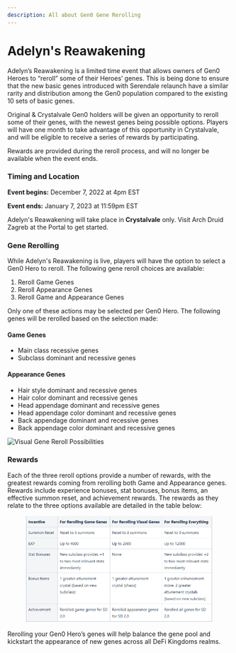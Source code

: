 ```yaml
---
description: All about Gen0 Gene Rerolling
---
```


# Adelyn's Reawakening

Adelyn’s Reawakening is a limited time event that allows owners of Gen0 Heroes to “reroll” some of their Heroes’ genes. This is being done to ensure that the new basic genes introduced with Serendale relaunch have a similar rarity and distribution among the Gen0 population compared to the existing 10 sets of basic genes.&#x20;

Original & Crystalvale Gen0 holders will be given an opportunity to reroll some of their genes, with the newest genes being possible options. Players will have one month to take advantage of this opportunity in Crystalvale, and will be eligible to receive a series of rewards by participating.

Rewards are provided during the reroll process, and will no longer be available when the event ends.

### **Timing and Location**

**Event begins:** December 7, 2022 at 4pm EST

**Event ends:** January 7, 2023 at 11:59pm EST

Adelyn's Reawakening will take place in **Crystalvale** only. Visit Arch Druid Zagreb at the Portal to get started.

### **Gene Rerolling**

While Adelyn's Reawakening is live, players will have the option to select a Gen0 Hero to reroll. The following gene reroll choices are available:

1. Reroll Game Genes&#x20;
2. Reroll Appearance Genes
3. Reroll Game and Appearance Genes

Only one of these actions may be selected per Gen0 Hero. The following genes will be rerolled based on the selection made:

#### **Game Genes**

* Main class recessive genes
* Subclass dominant and recessive genes

#### **Appearance Genes**

* Hair style dominant and recessive genes
* Hair color dominant and recessive genes
* Head appendage dominant and recessive genes
* Head appendage color dominant and recessive genes
* Back appendage dominant and recessive genes
* Back appendage color dominant and recessive genes

![Visual Gene Reroll Possibilities](../../.gitbook/assets/Gen0\_Klaytn\_ReRoll\_Visual\_Infographic.png)

### **Rewards**

Each of the three reroll options provide a number of rewards, with the greatest rewards coming from rerolling both Game and Appearance genes. Rewards include experience bonuses, stat bonuses, bonus items, an effective summon reset, and achievement rewards. The rewards as they relate to the three options available are detailed in the table below:

<figure><img src="../../.gitbook/assets/image (2).png" alt=""><figcaption></figcaption></figure>

Rerolling your Gen0 Hero’s genes will help balance the gene pool and kickstart the appearance of new genes across all DeFi Kingdoms realms.
